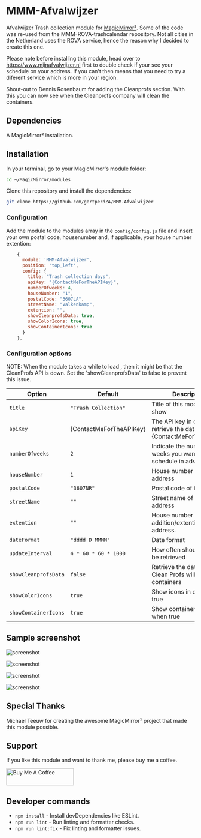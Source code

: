 # MMM-Afvalwijzer

Afvalwijzer Trash collection module for [MagicMirror²](https://github.com/MagicMirrorOrg/MagicMirror). Some of the code was re-used from the MMM-ROVA-trashcalendar repository. Not all cities in the Netherland uses the ROVA service, hence the reason why I decided to create this one.

Please note before installing this module, head over to https://www.mijnafvalwijzer.nl first to double check if your see your schedule on your address. If you can't then means that you need to try a diferent service which is more in your region. 

Shout-out to Dennis Rosenbaum for adding the Cleanprofs section. With this you can now see when the Cleanprofs company will clean the containers.

## Dependencies

A MagicMirror² installation.

## Installation

In your terminal, go to your MagicMirror's module folder:

```bash
cd ~/MagicMirror/modules
```

Clone this repository and install the dependencies:

```bash
git clone https://github.com/gertperdZA/MMM-Afvalwijzer
```

### Configuration

Add the module to the modules array in the `config/config.js` file and insert your own postal code, housenumber and, if applicable, your house number extention:

```js
    {
      module: 'MMM-Afvalwijzer',
      position: 'top_left',
      config: {
        title: "Trash collection days",
        apiKey: "{ContactMeForTheAPIKey}",
        numberOfweeks: 4,
        houseNumber: "1",
        postalCode: "3607LA",
        streetName: "Valkenkamp",
        extention: "",
        showCleanprofsData: true,
        showColorIcons: true,
        showContainerIcons: true
      }
    },
```

### Configuration options

NOTE: When the module takes a while to load , then it might be that the CleanProfs API is down. Set the 'showCleanprofsData' to false to prevent this issue.

Option|Default|Description
------|------|-----------
`title`|`"Trash Collection"`|Title of this module to show
`apiKey`|{ContactMeForTheAPIKey}|The API key in order to retrieve the data: {ContactMeForTheAPIKey}
`numberOfweeks`|`2`|Indicate the number of weeks you want to see the schedule in advance.
`houseNumber`|`1`|House number of the address
`postalCode`|`"3607NR"`|Postal code of the address
`streetName`|`""`|Street name of the address
`extention`|`""`|House number addition/extention of the address.
`dateFormat`|`"dddd D MMMM"`|Date format
`updateInterval`|`4 * 60 * 60 * 1000`|How often should the data be retrieved
`showCleanprofsData`|`false`|Retrieve the dates that Clean Profs will clean the containers
`showColorIcons`|`true`|Show icons in color when true
`showContainerIcons`|`true`|Show container icons when true

## Sample screenshot

![screenshot](AfvalwijzerScreenshot.png)

![screenshot](https://github.com/user-attachments/assets/01efd7cb-b1d9-4bd8-88e1-a329a8cf25d1)

![screenshot](https://github.com/user-attachments/assets/4f4286c1-bd32-4eea-9b65-6a6e9a8b3252)

![screenshot](https://github.com/user-attachments/assets/e9478703-427e-4133-a6e6-6c2b0301e8d0)

## Special Thanks

Michael Teeuw for creating the awesome MagicMirror² project that made this module possible.

## Support

If you like this module and want to thank me, please buy me a coffee.

<a href="https://www.buymeacoffee.com/gertperdza" target="_blank"><img src="https://www.buymeacoffee.com/assets/img/custom_images/orange_img.png" alt="Buy Me A Coffee" style="height: 45px !important;width: 180px !important;" ></a>

## Developer commands

- `npm install` - Install devDependencies like ESLint.
- `npm run lint` - Run linting and formatter checks.
- `npm run lint:fix` - Fix linting and formatter issues.
